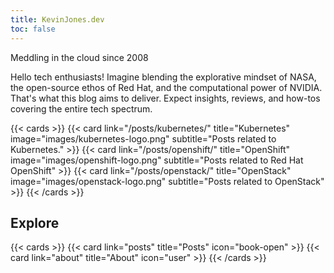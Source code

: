 ```yaml
---
title: KevinJones.dev
toc: false
---
```


Meddling in the cloud since 2008

Hello tech enthusiasts! Imagine blending the explorative mindset of NASA, the open-source ethos of Red Hat, and the computational power of NVIDIA. That's what this blog aims to deliver. Expect insights, reviews, and how-tos covering the entire tech spectrum.

{{< cards >}}
  {{< card link="/posts/kubernetes/" title="Kubernetes" image="images/kubernetes-logo.png" subtitle="Posts related to Kubernetes." >}}
  {{< card link="/posts/openshift/" title="OpenShift" image="images/openshift-logo.png" subtitle="Posts related to Red Hat OpenShift" >}}
  {{< card link="/posts/openstack/" title="OpenStack" image="images/openstack-logo.png" subtitle="Posts related to OpenStack" >}}
{{< /cards >}}

## Explore

{{< cards >}}
  {{< card link="posts" title="Posts" icon="book-open" >}}
  {{< card link="about" title="About" icon="user" >}}
{{< /cards >}}
